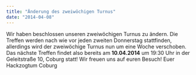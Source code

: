 ```yaml
---
title: "Änderung des zweiwöchigen Turnus"
date: "2014-04-08"
---
```


Wir haben beschlossen unseren zweiwöchigen Turnus zu ändern. Die Treffen werden nach wie vor jeden zweiten Donnerstag stattfinden, allerdings wird der zweiwöchige Turnus nun um eine Woche verschoben. Das nächste Treffen findet also bereits am **10.04.2014** um 19:30 Uhr in der Geleitstraße 10, Coburg statt! Wir freuen uns auf euren Besuch! Euer Hackzogtum Coburg
